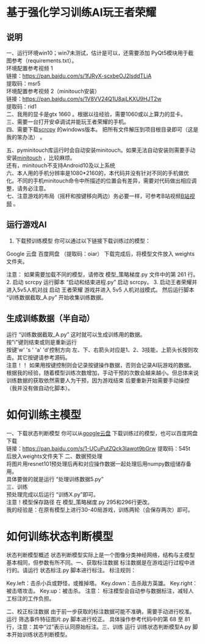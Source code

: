 # 基于强化学习训练AI玩王者荣耀
 ## 说明
一、运行环境win10；win7未测试，估计是可以，还需要添加 PyQt5模块用于截图参考（requirements.txt）。  
环境配置参考视频 1  
链接：https://pan.baidu.com/s/1fJRyX-scxbeOJ2lsddTLiA   
提取码：msr5  
环境配置参考视频 2（minitouch安装）    
链接：https://pan.baidu.com/s/1V8VV24Q1U8ajLKXU9HJT2w     
提取码：rid1  
二、我用的显卡是gtx 1660 。根据以往经验，需要1060或以上算力的显卡。  
三、需要一台打开安卓调试并能玩王者荣耀的手机。  
四、需要下载[scrcpy](https://github.com/Genymobile/scrcpy/blob/master/README.zh-Hans.md)  的windows版本。 把所有文件解压到项目根目录即可（这是我的笨办法） 。  

五、pyminitouch库运行时会自动安装minitouch。如果无法自动安装则需要手动安装[minitouch](https://github.com/openstf/minitouch) ，比较麻烦。  
还有，minitouch不支持Android10及以上系统  
六、本人用的手机分辨率是1080*2160的，本代码并没有针对不同的手机做优化。不同的手机minitouch命令中所描述的位置会有差异，需要对代码做出相应调整，请务必注意。  
七、注意游戏的布局（摇杆和按键移向两边）务必要一样，可参考B站视频[B站视频](https://www.bilibili.com/video/BV13V411W7aW) 。  

 
## 运行游戏AI
  
1. 下载预训练模型
你可以通过以下链接下载训练过的模型：

Google 云盘
百度网盘 （提取码：oiar）
下载完成后，将模型文件放入 weights 文件夹。

注意： 如果需要加载不同的模型，请修改 模型_策略梯度.py 文件中的第 261 行。
2. 启动 scrcpy
运行脚本 “启动和结束进程.py” 启动 scrcpy。
3. 启动王者荣耀并进入5v5人机对战
启动 王者荣耀 游戏并进入 5v5 人机对战模式。
然后运行脚本 “训练数据截取_A.py” 开始收集训练数据。
## 生成训练数据（半自动）
运行 “训练数据截取_A.py” 这时就可以生成训练用的数据。  
按"i"键则结束或则是重新运行  
按键'w' 's ' 'a' 'd'控制方向  左、下、右箭头对应是1、2、3技能，上箭头长按则攻击。其它按键请参考源码。   
注意！！ 如果用按键控制则会记录按键操作数据，否则会记录AI玩游戏的数据。  
根据我的经验，随着模型训练次数增加，手动干预的次数会越来越小。但总体来说训练数据的获取依然需要人为干预，因为游戏结束
后要重新开始需要手动操控（我并没有做自动化脚本）。

# 如何训练主模型
一、下载状态判断模型 你可以从[google云盘](https://drive.google.com/file/d/1eqy-xX29sjEguuQI_1m8qaLEX3g4KAQ7/view?usp=sharing) 下载训练过的模型，也可以百度网盘下载  
链接：https://pan.baidu.com/s/1-UCuPutZQck3Iawot9bGrw 
提取码：545t  
后放入weights文件夹下 
二、数据预处理  
将图片用resnet101预处理后再和对应操作数据一起处理后用numpy数组储存备用。  
具体要做的就是运行 “处理训练数据5.py”   
三、训练  
预处理完成以后运行 “训练X.py”即可。  
注意！模型保存路径 在 模型_策略梯度.py 295和296行更改。  
我的经验是：在原有模型上进行30-40局游戏，训练两轮（会保存两次）即可。
# 如何训练状态判断模型
状态判断模型概述
状态判断模型实际上是一个图像分类神经网络，结构与主模型基本相同，但参数有所不同。一、获取标注数据
标注数据是在游戏运行过程中进行的。请运行 状态标注.py 脚本进行标注。
标注规则：

Key.left：击杀小兵或野怪，或推掉塔。
Key.down：击杀敌方英雄。
Key.right：被击塔攻击。
Key.up：被击杀。
注意： 标注模型会自动参与数据标注，减轻人工标注的工作负担。

二、校正标注数据
由于前一步获取的标注数据可能不准确，需要手动进行校准。
运行 筛选事件特征图片.py 脚本进行校正。
具体操作参考代码中的第 68 至 81 行，注意：其中“过”表示认同原始标注。三、训练
运行 训练状态判断模型A.py 脚本开始训练状态判断模型。

